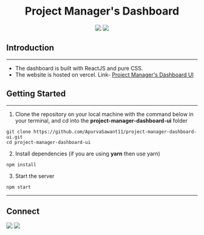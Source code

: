 <div align="center">

# Project Manager's Dashboard

![](https://img.shields.io/badge/React-20232A?style=for-the-badge&logo=react&logoColor=61DAFB)
![](https://img.shields.io/badge/CSS3-1572B6?style=for-the-badge&logo=css3&logoColor=white)

</div>

## Introduction

---

- The dashboard is built with ReactJS and pure CSS.
- The website is hosted on vercel. Link- [Project Manager's Dashboard UI](https://project-manager-dashboard-ui.vercel.app/)

## Getting Started

---

1. Clone the repository on your local machine with the command below in your terminal, and cd into the **project-manager-dashboard-ui** folder

```
git clone https://github.com/ApurvaSawant11/project-manager-dashboard-ui.git
cd project-manager-dashboard-ui
```

2. Install dependencies (if you are using **yarn** then use yarn)

```
npm install
```

3. Start the server

```
npm start
```

---

## Connect

<a href="https://twitter.com/ApurvaSawant11"><img src="https://img.shields.io/badge/Twitter-1DA1F2?style=for-the-badge&logo=twitter&logoColor=white"/></a>
<a href="https://www.linkedin.com/in/apurvasawant11/"><img src="https://img.shields.io/badge/LinkedIn-0077B5?style=for-the-badge&logo=linkedin&logoColor=white"/></a>
